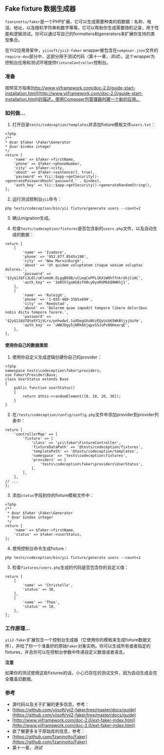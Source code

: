 ## Fake fixture 数据生成器

`fzaninotto/faker`是一个PHP扩展，它可以生成需要种类的假数据：名称、电话、地址，以及随机字符串和数字等等。它可以帮助你生成需要随机记录，用于性能和逻辑测试。你可以通过写自己的formatters和generators来扩展你支持的类型集合。

在Yii2应用骨架中，`yiisoft/yii2-faker` wrapper被包含在`composer.json`文件的`require-dev`部分中，这部分用于测试代码（第十一章，*测试*）。这个wrapper为控制台应用和测试环境提供`FixtureController`控制台。

### 准备

按照官方指南[http://www.yiiframework.com/doc-2.0/guide-start-installation.html](http://www.yiiframework.com/doc-2.0/guide-start-installation.html)的描述，使用Composer包管理器创建一个新的应用。

### 如何做...

1. 打开目录`tests/codeception/templates`并添加fixture模板文件`users.txt`：

```
<?php
/**
* @var $faker \Faker\Generator
* @var $index integer
*/
return [
    'name' => $faker->firstName,
    'phone' => $faker->phoneNumber,
    'city' => $faker->city,
    'about' => $faker->sentence(7, true),
    'password' => Yii::$app->getSecurity()->generatePasswordHash('password_' . $index),
    'auth_key' => Yii::$app->getSecurity()->generateRandomString(),
];
```

2. 运行测试控制台`yii`命令：

```
php tests/codeception/bin/yii fixture/generate users --count=2
```

3. 确认migration生成。

4. 检查`tests/codeception/fixtures`是否包含新的`users.php`文件，以及自动生成的数据：

```
return [
    [
        'name' => 'Isadore',
        'phone' => '952.877.8545x190',
        'city' => 'New Marvinburgh',
        'about' => 'Ut quidem voluptatem itaque veniam voluptas dolores.',
        'password' => '$2y$13$Fi3LOl/sKlomUH.DLgqBkOB/uCLmgCoPPL1KXiW0hffnkrdkjCzAC',
        'auth_key' => '1m05hlgaAG8zfm0cyDyoRGMkbQ9W6hj1',
    ],
    [
        'name' => 'Raleigh',
        'phone' => '1-655-488-3585x699',
        'city' => 'Reedstad',
        'about' => 'Dolorem quae impedit tempore libero doloribus nobis dicta tempora facere.',
        'password' => '$2y$13$U7Qte5Y1jVLrx/pnhwdwt.1uXDegGXuNVzEQyUsb65WkBtjyjUuYm',
        'auth_key' => 'uWWJDgy5jNRk6KjqpxS5JuPv0OHearqE',
    ],
],
```

#### 使用你自己的数据类型

1. 使用你自定义生成逻辑创建你自己的provider：

```
<?php
namespace tests\codeception\faker\providers;
use Faker\Provider\Base;
class UserStatus extends Base
{
    public function userStatus()
    {
        return $this->randomElement([0, 10, 20, 30]);
    }
}
```

2. 在`/tests/codeception/config/config.php`文件中添加provider到provider列表中：

```
return [
    'controllerMap' => [
        'fixture' => [
            'class' => 'yii\faker\FixtureController',
            'fixtureDataPath' => '@tests/codeception/fixtures',
            'templatePath' => '@tests/codeception/templates',
            'namespace' => 'tests\codeception\fixtures',
            'providers' => [
                'tests\codeception\faker\providers\UserStatus',
            ],
        ],
    ],
// ...
];
```

3. 添加`status`字段到你的fixture模板文件中：

```
<?php
/**
 * @var $faker \Faker\Generator
 * @var $index integer
 */
return [
    'name' => $faker->firstName,
    'status' => $faker->userStatus,
];
```

4. 使用控制台命令生成fixture：

```
php tests/codeception/bin/yii fixture/generate users --count=2
```

5. 检查`fixtures/users.php`生成的代码是否包含你的自定义值：

```
return [
    [
        'name' => 'Christelle',
        'status' => 30,
    ],
    [
        'name' => 'Theo',
        'status' => 10,
    ],
];
```

### 工作原理...

`yii2-faker`扩展包含一个控制台生成器（它使用你的模板来生成fixture数据文件），并给了你一个准备好的原始`Faker`对象实例。你可以生成所有或者指定的fixtures，并且你可以在控制台参数中传递自定义数值或者语言。

**注意**

如果你的测试使用这些fixtures的话，小心已存在的测试文件，因为自动生成会完全覆盖旧数据。

### 参考

- 源代码以及关于扩展的更多信息，参考：
- [https://github.com/yiisoft/yii2-faker/tree/master/docs/guide](https://github.com/yiisoft/yii2-faker/tree/master/docs/guide)
- [http://www.yiiframework.com/doc-2.0/ext-faker-index.html](http://www.yiiframework.com/doc-2.0/ext-faker-index.html)
- 欲了解更多关于原始库的信息，参考：
- [https://github.com/fzaninotto/Faker](https://github.com/fzaninotto/Faker)
- 第十一章，*测试*